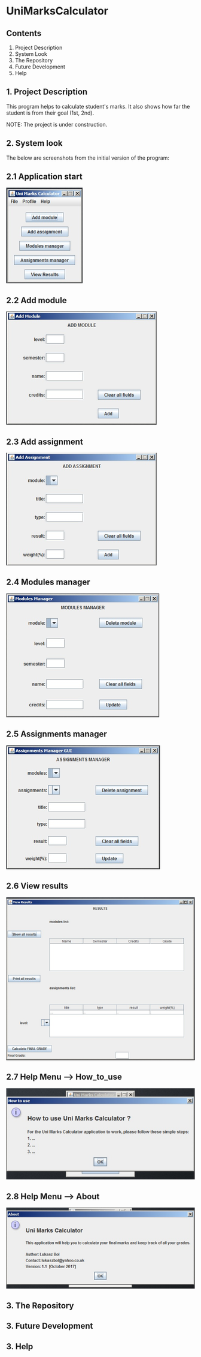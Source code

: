 # UniMarksCalculator

## Contents

1. Project Description
2. System Look
3. The Repository
4. Future Development
5. Help


## 1. Project Description  
This program helps to calculate student's marks. It also shows how far the student is from their goal (1st, 2nd).

NOTE: The project is under construction.


## 2. System look
The below are screenshots from the initial version of the program:


## 2.1 Application start
![App start](systemPictures/1-appStart.jpg)

## 2.2 Add module
![Add module](systemPictures/2-addModule.jpg)

## 2.3 Add assignment
![Add assignment](systemPictures/3-addAssignment.jpg)

## 2.4 Modules manager
![Modules manager](systemPictures/4-modulesManager.jpg)

## 2.5 Assignments manager
![Assignments manager](systemPictures/5-assignmentsManager.jpg)

## 2.6 View results
![View results](systemPictures/6-viewResults.jpg)

## 2.7 Help Menu --> How_to_use
![Help-howToUse](systemPictures/7-helpHowToUse.jpg)

## 2.8 Help Menu --> About
![Help-about](systemPictures/8-helpAbout.jpg)


## 3. The Repository  


## 3. Future Development 


## 3. Help  

